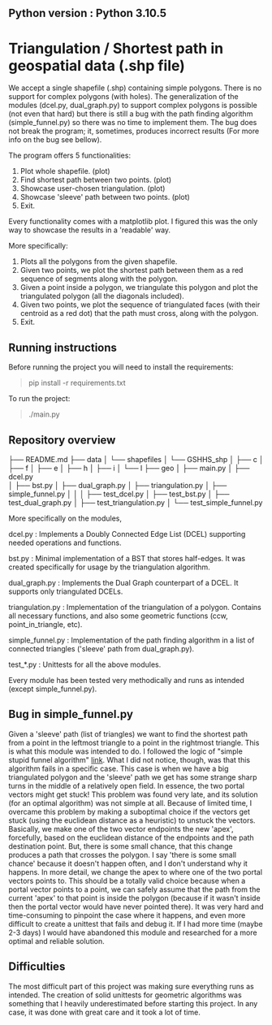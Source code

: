Python version : Python 3.10.5
---------------------------------------------------------------------------------------

# Triangulation / Shortest path in geospatial data (.shp file)

We accept a single shapefile (.shp) containing simple polygons. There is no support
for complex polygons (with holes). The generalization of the modules (dcel.py,
dual_graph.py) to support complex polygons is possible (not even that hard) but there
is still a bug with the path finding algorithm (simple_funnel.py) so there was no time
to implement them. The bug does not break the program; it, sometimes, produces 
incorrect results (For more info on the bug see bellow). 

The program offers 5 functionalities:
1. Plot whole shapefile. (plot)
2. Find shortest path between two points. (plot)
3. Showcase user-chosen triangulation. (plot)
4. Showcase 'sleeve' path between two points. (plot)
5. Exit.

Every functionality comes with a matplotlib plot. I figured this was the only way
to showcase the results in a 'readable' way.

More specifically:
1. Plots all the polygons from the given shapefile.
2. Given two points, we plot the shortest path between them as a red sequence
   of segments along with the polygon.
3. Given a point inside a polygon, we triangulate this polygon and plot
   the triangulated polygon (all the diagonals included).
4. Given two points, we plot the sequence of triangulated faces (with their centroid
   as a red dot) that the path must cross, along with the polygon.
5. Exit.

## Running instructions

Before running the project you will need to install the requirements:
> pip install -r requirements.txt

To run the project:
> ./main.py

## Repository overview

├── README.md
├── data
│   └── shapefiles
│       └── GSHHS_shp 
│           ├── c
│           ├── f
│           ├── e
│           ├── h
│           ├── i
│           └── l
├── geo
│   ├── main.py
│   ├── dcel.py               
│   ├── bst.py
│   ├── dual_graph.py
│   ├── triangulation.py
│   ├── simple_funnel.py
│   │
│   ├── test_dcel.py
│   ├── test_bst.py
│   ├── test_dual_graph.py
│   ├── test_triangulation.py
│   └── test_simple_funnel.py

More specifically on the modules,

dcel.py          : Implements a Doubly Connected Edge List (DCEL) supporting
                   needed operations and functions.

bst.py           : Minimal implementation of a BST that stores half-edges. It was 
                   created specifically for usage by the triangulation algorithm.

dual_graph.py    : Implements the Dual Graph counterpart of a DCEL. It supports only
                   triangulated DCELs.

triangulation.py : Implementation of the triangulation of a polygon. Contains all 
                   necessary functions, and also some geometric functions (ccw,
                   point_in_triangle, etc).

simple_funnel.py : Implementation of the path finding algorithm in a list of 
                   connected triangles ('sleeve' path from dual_graph.py).

test_*.py        : Unittests for all the above modules.

Every module has been tested very methodically and runs as intended (except
simple_funnel.py).

## Bug in simple_funnel.py

Given a 'sleeve' path (list of triangles) we want to find the shortest path from a point
in the leftmost triangle to a point in the rightmost triangle. This is what this module
was intended to do. I followed the logic of "simple stupid funnel algorithm"
[link](http://digestingduck.blogspot.com/2010/03/simple-stupid-funnel-algorithm.html).
What I did not notice, though, was that this algorithm fails in a specific case. This
case is when we have a big triangulated polygon and the 'sleeve' path we get has some
strange sharp turns in the middle of a relatively open field. In essence, the two 
portal vectors might get stuck! This problem was found very late, and its solution
(for an optimal algorithm) was not simple at all. Because of limited time, I overcame
this problem by making a suboptimal choice if the vectors get stuck (using the euclidean
distance as a heuristic) to unstuck the vectors. Basically, we make one of the two 
vector endpoints the new 'apex', forcefully, based on the euclidean distance of the
endpoints and the path destination point. But, there is some small chance, that this
change produces a path that crosses the polygon. I say 'there is some small chance' 
because it doesn't happen often, and I don't understand why it happens. In more detail,
we change the apex to where one of the two portal vectors points to. This should be a
totally valid choice because when a portal vector points to a point, we can safely 
assume that the path from the current 'apex' to that point is inside the polygon 
(because if it wasn't inside then the portal vector would have never pointed there).
It was very hard and time-consuming to pinpoint the case where it happens, and even
more difficult to create a unittest that fails and debug it. If I had more time
(maybe 2-3 days) I would have abandoned this module and researched for a more optimal
and reliable solution.

## Difficulties

The most difficult part of this project was making sure everything runs as intended.
The creation of solid unittests for geometric algorithms was something that I heavily
underestimated before starting this project. In any case, it was done with great care
and it took a lot of time.
